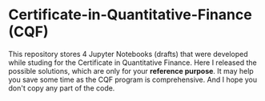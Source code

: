 # Certificate-in-Quantitative-Finance (CQF)
This repository stores 4 Jupyter Notebooks (drafts) that were developed while studing for the Certificate in Quantitative Finance.
Here I released the possible solutions, which are only for your **reference purpose**. It may help you save some time as the CQF program is comprehensive.
And I hope you don't copy any part of the code.


